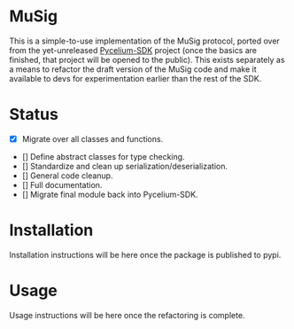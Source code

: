 # MuSig

This is a simple-to-use implementation of the MuSig protocol, ported over from
the yet-unreleased [Pycelium-SDK](https://github.com/k98kurz/pycelium-sdk)
project (once the basics are finished, that project will be opened to the
public). This exists separately as a means to refactor the draft version of the
MuSig code and make it available to devs for experimentation earlier than the
rest of the SDK.

# Status

- [x] Migrate over all classes and functions.
- [] Define abstract classes for type checking.
- [] Standardize and clean up serialization/deserialization.
- [] General code cleanup.
- [] Full documentation.
- [] Migrate final module back into Pycelium-SDK.

# Installation

Installation instructions will be here once the package is published to pypi.

# Usage

Usage instructions will be here once the refactoring is complete.
